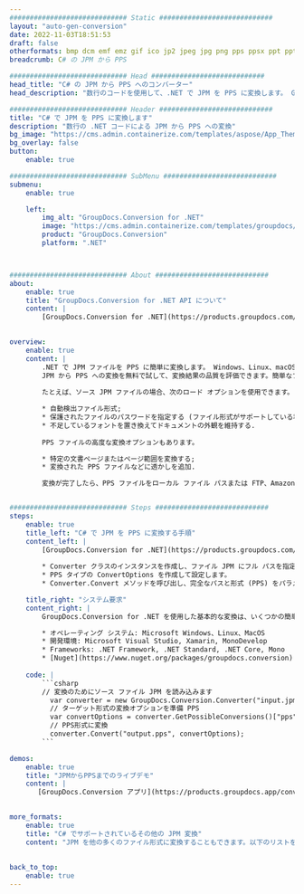 ```yaml
---
############################# Static ############################
layout: "auto-gen-conversion"
date: 2022-11-03T18:51:53
draft: false
otherformats: bmp dcm emf emz gif ico jp2 jpeg jpg png pps ppsx ppt pptx psb psd svg svgz tga tif tiff webp wmf wmz
breadcrumb: C# の JPM から PPS

############################# Head ############################
head_title: "C# の JPM から PPS へのコンバーター"
head_description: "数行のコードを使用して、.NET で JPM を PPS に変換します。 GroupDocs ドキュメント変換 API を使用して、160 を超えるファイル形式を変換します。"

############################# Header ############################
title: "C# で JPM を PPS に変換します"
description: "数行の .NET コードによる JPM から PPS への変換"
bg_image: "https://cms.admin.containerize.com/templates/aspose/App_Themes/V3/images/bg/header1.png"
bg_overlay: false
button:
    enable: true

############################# SubMenu ############################
submenu:
    enable: true

    left:
        img_alt: "GroupDocs.Conversion for .NET"
        image: "https://cms.admin.containerize.com/templates/groupdocs/images/product-logos/90x90-noborder/groupdocs-conversion-net.png"
        product: "GroupDocs.Conversion"
        platform: ".NET"



############################# About ############################
about:
    enable: true
    title: "GroupDocs.Conversion for .NET API について"
    content: |
        [GroupDocs.Conversion for .NET](https://products.groupdocs.com/conversion/net/) を使用して、Microsoft Word、Excel、PowerPoint、PDF、Visio、およびその他の形式を変換できます。 GroupDocs.Conversion は、高いパフォーマンスが要求されるバックエンドおよび内部システムに適したスタンドアロン API です。 Microsoft や Open Office などのソフトウェアには依存しません。
    

overview:
    enable: true
    content: |
        .NET で JPM ファイルを PPS に簡単に変換します。 Windows、Linux、macOS など、任意のプラットフォームで C# コード行を 2 行だけ使用できます。
        JPM から PPS への変換を無料で試して、変換結果の品質を評価できます。簡単なファイル変換のシナリオに加えて、ソース JPM ファイルをロードし、出力 PPS 結果を保存するためのより高度なオプションを試すことができます。 
        
        たとえば、ソース JPM ファイルの場合、次のロード オプションを使用できます。

        * 自動検出ファイル形式;
        * 保護されたファイルのパスワードを指定する (ファイル形式がサポートしている場合);
        * 不足しているフォントを置き換えてドキュメントの外観を維持する.
        
        PPS ファイルの高度な変換オプションもあります。

        * 特定の文書ページまたはページ範囲を変換する;
        * 変換された PPS ファイルなどに透かしを追加.

        変換が完了したら、PPS ファイルをローカル ファイル パスまたは FTP、Amazon S3、Google Drive、Dropbox などのサードパーティ ストレージに保存できます。注意してください - JPM を {{ に変換するにはTO}} MS Office、Open Office、Adobe Acrobat Reader などの追加のソフトウェアをインストールする必要はありません。


############################# Steps ############################
steps:
    enable: true
    title_left: "C# で JPM を PPS に変換する手順"
    content_left: |
        [GroupDocs.Conversion for .NET](https://products.groupdocs.com/conversion/net/) を使用すると、開発者は数行のコードで JPM ファイルを PPS に簡単に変換できます。
        
        * Converter クラスのインスタンスを作成し、ファイル JPM にフル パスを指定します。
        * PPS タイプの ConvertOptions を作成して設定します。
        * Converter.Convert メソッドを呼び出し、完全なパスと形式 (PPS) をパラメーターとして渡します。

    title_right: "システム要求"
    content_right: |
        GroupDocs.Conversion for .NET を使用した基本的な変換は、いくつかの簡単な手順で実行できます。当社の API は、すべての主要なプラットフォームとオペレーティング システムでサポートされています。以下のコードを実行する前に、システムに次の前提条件がインストールされていることを確認してください。

        * オペレーティング システム: Microsoft Windows、Linux、MacOS
        * 開発環境: Microsoft Visual Studio, Xamarin, MonoDevelop
        * Frameworks: .NET Framework, .NET Standard, .NET Core, Mono
        * [Nuget](https://www.nuget.org/packages/groupdocs.conversion) から最新の GroupDocs.Conversion for .NET を取得します
         
    code: |
        ```csharp    
        // 変換のためにソース ファイル JPM を読み込みます
          var converter = new GroupDocs.Conversion.Converter("input.jpm");
          // ターゲット形式の変換オプションを準備 PPS
          var convertOptions = converter.GetPossibleConversions()["pps"].ConvertOptions;
          // PPS形式に変換
          converter.Convert("output.pps", convertOptions);
        ```

demos:
    enable: true
    title: "JPMからPPSまでのライブデモ"
    content: |
       [GroupDocs.Conversion アプリ](https://products.groupdocs.app/conversion/family) Web サイトにアクセスして、今すぐ JPM を PPS に変換してください。オンラインデモには次の利点があります
          

more_formats:
    enable: true
    title: "C# でサポートされているその他の JPM 変換"
    content: "JPM を他の多くのファイル形式に変換することもできます。以下のリストをご覧ください。"
       
       
back_to_top:
    enable: true
---
```


